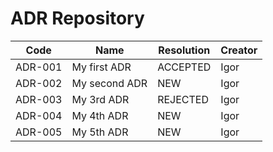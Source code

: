 # ADR Repository

| Code | Name | Resolution | Creator |
|------|------|------------|---------|
| ADR-001 | My first ADR | ACCEPTED |Igor  |
| ADR-002 | My second ADR | NEW |Igor  |
| ADR-003 | My 3rd ADR | REJECTED |Igor  |
| ADR-004 | My 4th ADR | NEW |Igor  |
| ADR-005 | My 5th ADR | NEW |Igor  |

